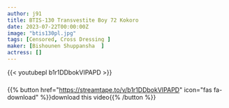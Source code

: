 ```yaml
---
author: j91
title: BTIS-130 Transvestite Boy 72 Kokoro
date: 2023-07-22T00:00:00Z
image: "btis130pl.jpg"
tags: [Censored, Cross Dressing	]
maker: [Bishounen Shuppansha  ]
actress: []
---
```



{{< youtubepl b1r1DDbokVIPAPD >}}
###

{{% button href="https://streamtape.to/v/b1r1DDbokVIPAPD" icon="fas fa-download" %}}download this video{{% /button %}}
